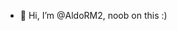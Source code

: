 - 👋 Hi, I’m @AldoRM2, noob on this :)

<!---
AldoRM24/AldoRM24 is a ✨ special ✨ repository because its `README.md` (this file) appears on your GitHub profile.
You can click the Preview link to take a look at your changes.
--->
